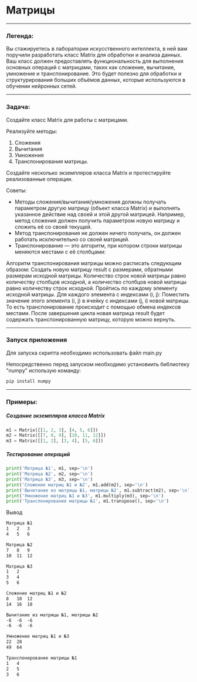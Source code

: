 # Матрицы
___
### Легенда:
Вы стажируетесь в лаборатории искусственного интеллекта, в ней вам поручили разработать класс Matrix для обработки и анализа данных. Ваш класс должен предоставлять функциональность для выполнения основных операций с матрицами, таких как сложение, вычитание, умножение и транспонирование. Это будет полезно для обработки и структурирования больших объёмов данных, которые используются в обучении нейронных сетей.
***
### Задача:
Создайте класс Matrix для работы с матрицами. 

Реализуйте методы:
1. Сложения
2. Вычитания
3. Умножения
4. Транспонирования матрицы.

Создайте несколько экземпляров класса Matrix и протестируйте реализованные операции.

Советы:

* Методы сложения/вычитания/умножения должны получать параметром другую матрицу (объект класса Matrix) и выполнять указанное действие над своей и этой другой матрицей. Например, метод сложения должен получить параметром новую матрицу и сложить её со своей текущей. 
* Метод транспонирования не должен ничего получать, он должен работать исключительно со своей матрицей.
* Транспонирование — это алгоритм, при котором строки матрицы меняются местами с её столбцами:

Алгоритм транспонирования матрицы можно расписать следующим образом:
Создать новую матрицу result с размерами, обратными размерам исходной матрицы. Количество строк новой матрицы равно количеству столбцов исходной, а количество столбцов новой матрицы равно количеству строк исходной.
Пройтись по каждому элементу исходной матрицы. Для каждого элемента с индексами (i, j):
Поместить значение этого элемента (i, j) в ячейку с индексами (j, i) новой матрицы. То есть транспонирование происходит с помощью обмена индексов местами.
После завершения цикла новая матрица result будет содержать транспонированную матрицу, которую можно вернуть.
***
### Запуск приложения
Для запуска скрипта необходимо использовать файл main.py

Непосредственно перед запуском необходимо установиить библиотеку "numpy" использую команду:
```bash
pip install numpy
```
***

### Примеры:

##### Создание экземпляров класса Matrix
```python
m1 = Matrix([[1, 2, 3], [4, 5, 6]])
m2 = Matrix([[7, 8, 9], [10, 11, 12]])
m3 = Matrix([[1, 2], [3, 4], [5, 6]])
```
##### Тестирование операций

```python
print('Матрица №1', m1, sep='\n')
print('Матрица №2', m2, sep='\n')
print('Матрица №3', m3, sep='\n')
print('Сложение матриц №1 и №2', m1.add(m2), sep='\n')
print('Вычитание из матрицы №1, матрицы №2', m1.subtract(m2), sep='\n')
print('Умножение матриц №1 и №3', m1.multiply(m3), sep='\n')
print('Транспонирование матрицы №1', m1.transpose(), sep='\n')
```

Вывод
```markdown
Матрица №1
1   2   3  
4   5   6

Матрица №2
7   8   9  
10  11  12 

Матрица №3
1   2  
3   4  
5   6  

Сложение матриц №1 и №2
8   10  12
14  16  18 

Вычитание из матрицы №1, матрицы №2
-6  -6  -6 
-6  -6  -6 

Умножение матриц №1 и №3
22  28 
49  64 

Транспонирование матрицы №1
1   4  
2   5  
3   6  
```

